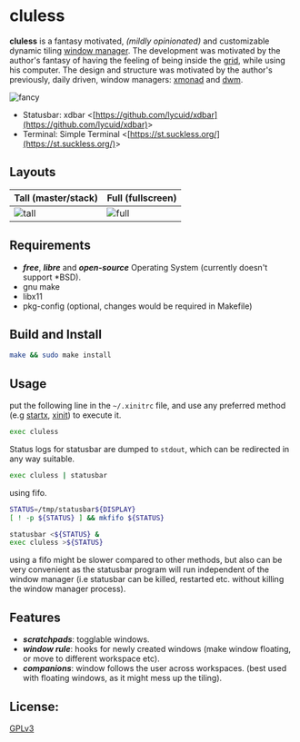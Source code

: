 # cluless

**cluless** is a fantasy motivated, _(mildly opinionated)_ and customizable dynamic tiling [window manager](https://wiki.archlinux.org/title/window_manager). The development was motivated by the author's fantasy of having the feeling of being inside the [grid](https://tron.fandom.com/wiki/Grid), while using his computer. The design and structure was motivated by the author's previously, daily driven, window managers: [xmonad](https://xmonad.org) and [dwm](https://dwm.suckless.org).

![fancy](https://raw.githubusercontent.com/lycuid/cluless/master/screenshots/floating.png)
- Statusbar: xdbar &lt;[https://github.com/lycuid/xdbar](https://github.com/lycuid/xdbar)&gt;
- Terminal: Simple Terminal &lt;[https://st.suckless.org/](https://st.suckless.org/)&gt;

Layouts
-------
|Tall (master/stack) | Full (fullscreen) |
|--------------------|-------------------|
|![tall](https://raw.githubusercontent.com/lycuid/cluless/master/screenshots/tall.png) | ![full](https://raw.githubusercontent.com/lycuid/cluless/master/screenshots/full.png) |

Requirements
------------
  - ***free***, ***libre*** and ***open-source*** Operating System (currently doesn't support \*BSD).
  - gnu make
  - libx11
  - pkg-config (optional, changes would be required in Makefile)

Build and Install
-----------------
```sh
make && sudo make install
```

Usage
-----
put the following line in the `~/.xinitrc` file, and use any preferred method (e.g [startx](https://man.archlinux.org/man/startx.1), [xinit](https://man.archlinux.org/man/xinit.1)) to execute it.
```sh
exec cluless
```
Status logs for statusbar are dumped to `stdout`, which can be redirected in any way suitable.
```sh
exec cluless | statusbar
```
using fifo.
```sh
STATUS=/tmp/statusbar${DISPLAY}
[ ! -p ${STATUS} ] && mkfifo ${STATUS}

statusbar <${STATUS} &
exec cluless >${STATUS}
```
using a fifo might be slower compared to other methods, but also can be very convenient as the statusbar program will run independent of the window manager (i.e statusbar can be killed, restarted etc. without killing the window manager process).

Features
--------
  - ***scratchpads***: togglable windows.
  - ***window rule***: hooks for newly created windows (make window floating, or move to different workspace etc).
  - ***companions***: window follows the user across workspaces. (best used with floating windows, as it might mess up the tiling).

License:
--------
[GPLv3](https://gnu.org/licenses/gpl.html)
